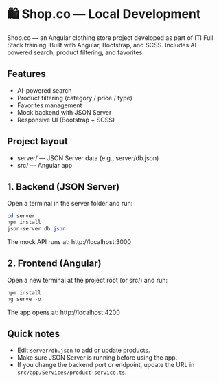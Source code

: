 # 🛍️ Shop.co — Local Development

Shop.co — an Angular clothing store project developed as part of ITI Full Stack training. Built with Angular, Bootstrap, and SCSS. Includes AI-powered search, product filtering, and favorites.

## Features
- AI-powered search
- Product filtering (category / price / type)
- Favorites management
- Mock backend with JSON Server
- Responsive UI (Bootstrap + SCSS)

## Project layout
- server/ — JSON Server data (e.g., server/db.json)
- src/ — Angular app

## 1. Backend (JSON Server)
Open a terminal in the server folder and run:
```powershell
cd server
npm install
json-server db.json
```
The mock API runs at: http://localhost:3000

## 2. Frontend (Angular)
Open a new terminal at the project root (or src/) and run:
```powershell
npm install
ng serve -o
```
The app opens at: http://localhost:4200

## Quick notes
- Edit `server/db.json` to add or update products.
- Make sure JSON Server is running before using the app.
- If you change the backend port or endpoint, update the URL in `src/app/Services/product-service.ts`.

